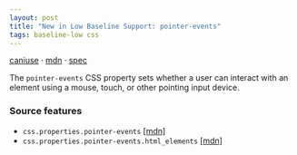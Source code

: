 ```yaml
---
layout: post
title: "New in Low Baseline Support: pointer-events"
tags: baseline-low css
---
```


[caniuse](https://caniuse.com/?search=pointer-events) · [mdn](https://developer.mozilla.org/en-US/search?q=pointer-events) · [spec](https://drafts.csswg.org/css-ui-4/#pointer-events-control)

The `pointer-events` CSS property sets whether a user can interact with an element using a mouse, touch, or other pointing input device.

### Source features

- ``css.properties.pointer-events`` [[mdn]](https://developer.mozilla.org/en-US/search?q=css.properties.pointer-events)
- ``css.properties.pointer-events.html_elements`` [[mdn]](https://developer.mozilla.org/en-US/search?q=css.properties.pointer-events.html_elements)
